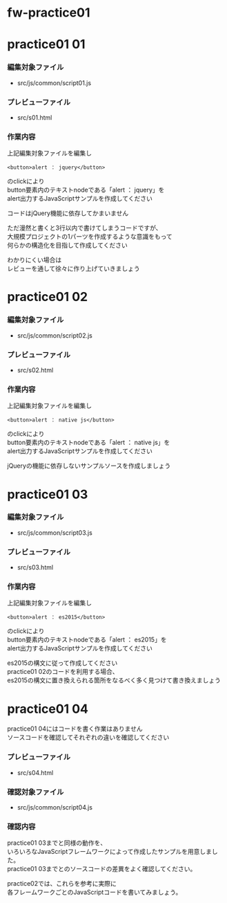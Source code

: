 # fw-practice01

# practice01 01

### 編集対象ファイル

- src/js/common/script01.js

### プレビューファイル

- src/s01.html

### 作業内容

上記編集対象ファイルを編集し

    <button>alert ： jquery</button>

のclickにより  
button要素内のテキストnodeである「alert ： jquery」を  
alert出力するJavaScriptサンプルを作成してください  

コードはjQuery機能に依存してかまいません  

ただ漫然と書くと3行以内で書けてしまうコードですが、  
大規模プロジェクトの1パーツを作成するような意識をもって  
何らかの構造化を目指して作成してください  

わかりにくい場合は  
レビューを通して徐々に作り上げていきましょう  


# practice01 02

### 編集対象ファイル

- src/js/common/script02.js

### プレビューファイル

- src/s02.html

### 作業内容

上記編集対象ファイルを編集し

    <button>alert ： native js</button>

のclickにより  
button要素内のテキストnodeである「alert ： native js」を  
alert出力するJavaScriptサンプルを作成してください  

jQueryの機能に依存しないサンプルソースを作成しましょう  


# practice01 03

### 編集対象ファイル

- src/js/common/script03.js

### プレビューファイル

- src/s03.html

### 作業内容

上記編集対象ファイルを編集し

    <button>alert ： es2015</button>

のclickにより  
button要素内のテキストnodeである「alert ： es2015」を  
alert出力するJavaScriptサンプルを作成してください  

es2015の構文に従って作成してください  
practice01 02のコードを利用する場合、  
es2015の構文に置き換えられる箇所をなるべく多く見つけて書き換えましょう  


# practice01 04

practice01 04にはコードを書く作業はありません  
ソースコードを確認してそれぞれの違いを確認してください

### プレビューファイル

- src/s04.html

### 確認対象ファイル

- src/js/common/script04.js

### 確認内容

practice01 03までと同様の動作を、  
いろいろなJavaScriptフレームワークによって作成したサンプルを用意しました。  
practice01 03までとのソースコードの差異をよく確認してください。  

practice02では、これらを参考に実際に  
各フレームワークごとのJavaScriptコードを書いてみましょう。



